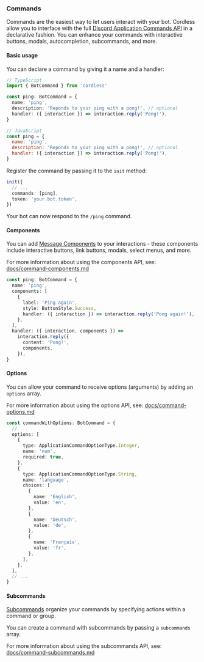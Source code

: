 ### Commands

Commands are the easiest way to let users interact with your bot. Cordless allow you to interface with the full [Discord Application Commands API](https://discord.com/developers/docs/interactions/application-commands) in a declarative fashion. You can enhance your commands with interactive buttons, modals, autocompletion, subcommands, and more.

#### Basic usage

You can declare a command by giving it a name and a handler:

```ts
// TypeScript
import { BotCommand } from 'cordless'

const ping: BotCommand = {
  name: 'ping',
  description: 'Reponds to your ping with a pong!', // optional
  handler: ({ interaction }) => interaction.reply('Pong!'),
}
```

```js
// JavaScript
const ping = {
  name: 'ping',
  description: 'Reponds to your ping with a pong!', // optional
  handler: ({ interaction }) => interaction.reply('Pong!'),
}
```

Register the command by passing it to the `init` method:

```ts
init({
  // ...
  commands: [ping],
  token: 'your.bot.token',
})
```

Your bot can now respond to the `/ping` command.

#### Components

You can add [Message Components](https://discord.com/developers/docs/interactions/message-components) to your interactions - these components include interactive buttons, link buttons, modals, select menus, and more.

For more information about using the components API, see: [docs/command-components.md](command-components.md)

```ts
const ping: BotCommand = {
  name: 'ping',
  components: [
    {
      label: 'Ping again',
      style: ButtonStyle.Success,
      handler: ({ interaction }) => interaction.reply('Pong again!'),
    },
  ],
  handler: ({ interaction, components }) =>
    interaction.reply({
      content: 'Pong!',
      components,
    }),
}
```

#### Options

You can allow your command to receive options (arguments) by adding an `options` array.

For more information about using the options API, see: [docs/command-options.md](command-options.md)

```ts
const commandWithOptions: BotCommand = {
  // ...
  options: [
    {
      type: ApplicationCommandOptionType.Integer,
      name: 'num',
      required: true,
    },
    {
      type: ApplicationCommandOptionType.String,
      name: 'language',
      choices: [
        {
          name: 'English',
          value: 'en',
        },
        {
          name: 'Deutsch',
          value: 'de',
        },
        {
          name: 'Français',
          value: 'fr',
        },
      ],
    },
  ],
  // ...
}
```

#### Subcommands

[Subcommands](https://discord.com/developers/docs/interactions/application-commands#subcommands-and-subcommand-groups) organize your commands by specifying actions within a command or group.

You can create a command with subcommands by passing a `subcommands` array.

For more information about using the subcommands API, see: [docs/command-subcommands.md](command-subcommands.md)
